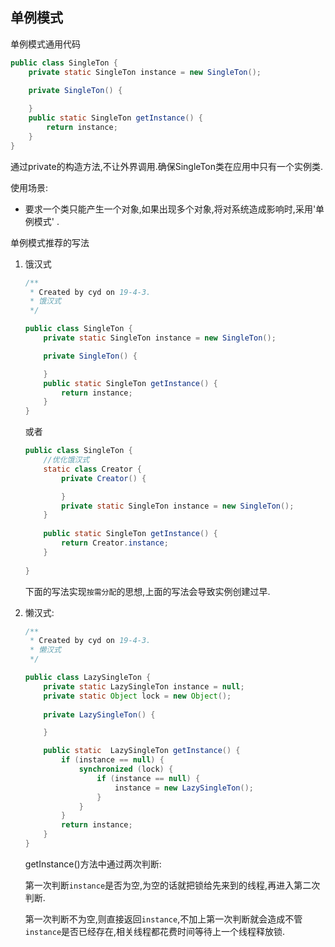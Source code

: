 ## 单例模式

单例模式通用代码

```java
public class SingleTon {
    private static SingleTon instance = new SingleTon();
   
    private SingleTon() {

    }
    public static SingleTon getInstance() {
        return instance;
    }
}
```

通过private的构造方法,不让外界调用.确保SingleTon类在应用中只有一个实例类.



使用场景:  

- 要求一个类只能产生一个对象,如果出现多个对象,将对系统造成影响时,采用'单例模式' .


单例模式推荐的写法

1. 饿汉式

   ```java
   /**
    * Created by cyd on 19-4-3.
    * 饿汉式
    */
   
   public class SingleTon {
       private static SingleTon instance = new SingleTon();
   
       private SingleTon() {
   
       }
       public static SingleTon getInstance() {
           return instance;
       }
   }
   ```

   或者  

   ```java
   public class SingleTon {    
       //优化饿汉式
       static class Creator {
           private Creator() {
   
           }
           private static SingleTon instance = new SingleTon();
       }
       
       public static SingleTon getInstance() {
           return Creator.instance;
       }
       
   }
   ```

   下面的写法实现`按需分配`的思想,上面的写法会导致实例创建过早.

2. 懒汉式:

   ```java
   /**
    * Created by cyd on 19-4-3.
    * 懒汉式
    */
   
   public class LazySingleTon {
       private static LazySingleTon instance = null;
       private static Object lock = new Object();
       
       private LazySingleTon() {
   
       }
   
       public static  LazySingleTon getInstance() {
           if (instance == null) {
               synchronized (lock) {
                   if (instance == null) {
                       instance = new LazySingleTon();
                   }
               }
           }
           return instance;
       }
   }
   ```

   getInstance()方法中通过两次判断:

   第一次判断`instance`是否为空,为空的话就把锁给先来到的线程,再进入第二次判断.

   第一次判断不为空,则直接返回`instance`,不加上第一次判断就会造成不管`instance`是否已经存在,相关线程都花费时间等待上一个线程释放锁.

